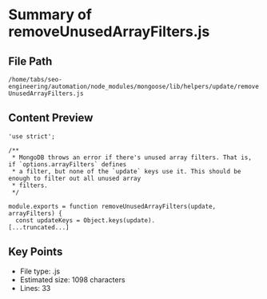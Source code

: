 # Summary of removeUnusedArrayFilters.js
  
## File Path
`/home/tabs/seo-engineering/automation/node_modules/mongoose/lib/helpers/update/removeUnusedArrayFilters.js`

## Content Preview
```
'use strict';

/**
 * MongoDB throws an error if there's unused array filters. That is, if `options.arrayFilters` defines
 * a filter, but none of the `update` keys use it. This should be enough to filter out all unused array
 * filters.
 */

module.exports = function removeUnusedArrayFilters(update, arrayFilters) {
  const updateKeys = Object.keys(update).
[...truncated...]
```

## Key Points
- File type: .js
- Estimated size: 1098 characters
- Lines: 33
